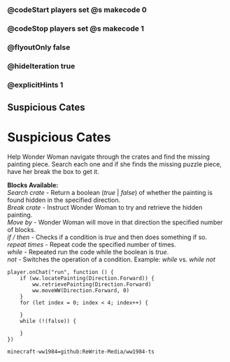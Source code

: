 ### @codeStart players set @s makecode 0
### @codeStop players set @s makecode 1

### @flyoutOnly false
### @hideIteration true 
### @explicitHints 1

## Suspicious Cates

# Suspicious Cates
Help Wonder Woman navigate through the crates and find the missing painting piece. Search each one and if she finds the missing puzzle piece, have her break the box to get it.

**Blocks Available:**  
*Search crate <direction>* - Return a boolean (*true* | *false*) of whether the painting is found hidden in the specified direction.  
*Break crate <direction>* - Instruct Wonder Woman to try and retrieve the hidden painting.  
*Move <direction> by <number>* - Wonder Woman will move in that direction the specified number of blocks.  
*if / then* - Checks if a condition is *true* and then does something if so.  
*repeat <number> times* - Repeat code the specified number of times.  
*while <boolean>* - Repeated run the code while the boolean is *true*.  
*not <boolean>* - Switches the operation of a condition. Example: *while <true>* vs. *while not <true>*  

```ghost
player.onChat("run", function () {
    if (ww.locatePainting(Direction.Forward)) {
        ww.retrievePainting(Direction.Forward)
        ww.moveWW(Direction.Forward, 0)
    }
    for (let index = 0; index < 4; index++) {
        
    }
    while (!(false)) {
        
    }	
})
```
```package
minecraft-ww1984=github:ReWrite-Media/ww1984-ts
```
